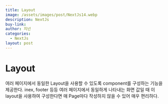 ```yaml
---
title: Layout
image: /assets/images/post/NextJs14.webp
description: NextJs
buy-link:
author: 지넌
categories:
  - NextJs
layout: post
---
```


# Layout

여러 페이지에서 동일한 Layout을 사용할 수 있도록 component를 구성하는 기능을 제공한다.
inex, footer 등등 여러 페이지에서 동일하게 나타내는 화면 값일 때 이 layout을 사용하여 구성한다면 매 Page마다 작성하지 않을 수 있어 매우 편리하다.
